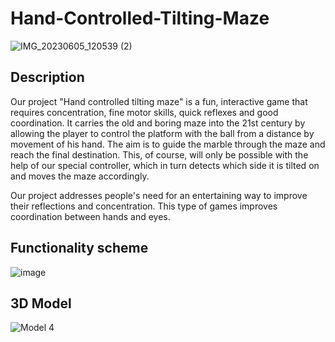 # Hand-Controlled-Tilting-Maze
![IMG_20230605_120539 (2)](https://github.com/Filip05-TUES/Hand-Controlled-Tilting-Maze/assets/67077900/f8e224af-51e0-4d35-b65a-0ca46b47dfb5)


## Description
Our project "Hand controlled tilting maze" is a fun, interactive game that requires concentration, fine motor skills, quick reflexes and good coordination. It carries the old and boring maze into the 21st century by allowing the player to control the platform with the ball from a distance by movement of his hand. The aim is to guide the marble through the maze and reach the final destination. This, of course, will only be possible with the help of our special controller, which in turn detects which side it is tilted on and moves the maze accordingly.
  
Our project addresses people's need for an entertaining way to improve their reflections and concentration. This type of games improves coordination between hands and eyes.
  
## Functionality scheme
![image](https://github.com/Filip05-TUES/Hand-Controlled-Tilting-Maze/assets/67077900/0e791f11-115a-4524-85b4-bd75ba00e3d5)

## 3D Model
![Model 4](https://github.com/Filip05-TUES/Hand-Controlled-Tilting-Maze/assets/67077900/d57acffb-cd79-4e6a-95ea-c1de48e9eba9)

